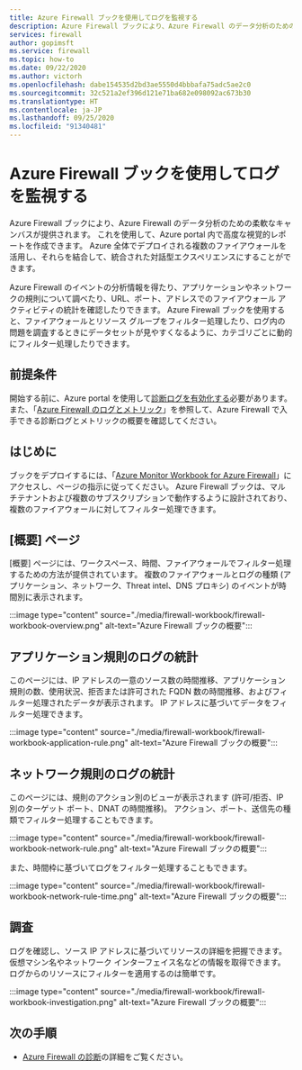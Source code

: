 ```yaml
---
title: Azure Firewall ブックを使用してログを監視する
description: Azure Firewall ブックにより、Azure Firewall のデータ分析のための柔軟なキャンバスが提供され、Azure portal 内で高度な視覚的レポートを作成できます。
services: firewall
author: gopimsft
ms.service: firewall
ms.topic: how-to
ms.date: 09/22/2020
ms.author: victorh
ms.openlocfilehash: dabe154535d2bd3ae5550d4bbbafa75adc5ae2c0
ms.sourcegitcommit: 32c521a2ef396d121e71ba682e098092ac673b30
ms.translationtype: HT
ms.contentlocale: ja-JP
ms.lasthandoff: 09/25/2020
ms.locfileid: "91340481"
---
```

# <a name="monitor-logs-using-azure-firewall-workbook"></a>Azure Firewall ブックを使用してログを監視する

Azure Firewall ブックにより、Azure Firewall のデータ分析のための柔軟なキャンバスが提供されます。 これを使用して、Azure portal 内で高度な視覚的レポートを作成できます。 Azure 全体でデプロイされる複数のファイアウォールを活用し、それらを結合して、統合された対話型エクスペリエンスにすることができます。

Azure Firewall のイベントの分析情報を得たり、アプリケーションやネットワークの規則について調べたり、URL、ポート、アドレスでのファイアウォール アクティビティの統計を確認したりできます。 Azure Firewall ブックを使用すると、ファイアウォールとリソース グループをフィルター処理したり、ログ内の問題を調査するときにデータセットが見やすくなるように、カテゴリごとに動的にフィルター処理したりできます。 

## <a name="prerequisites"></a>前提条件

開始する前に、Azure portal を使用して[診断ログを有効化する](firewall-diagnostics.md#enable-diagnostic-logging-through-the-azure-portal)必要があります。 また、「[Azure Firewall のログとメトリック](logs-and-metrics.md)」を参照して、Azure Firewall で入手できる診断ログとメトリックの概要を確認してください。

## <a name="get-started"></a>はじめに

ブックをデプロイするには、「[Azure Monitor Workbook for Azure Firewall](https://github.com/Azure/Azure-Network-Security/tree/master/Azure%20Firewall/Azure%20Monitor%20Workbook)」にアクセスし、ページの指示に従ってください。 Azure Firewall ブックは、マルチテナントおよび複数のサブスクリプションで動作するように設計されており、複数のファイアウォールに対してフィルター処理できます。

## <a name="overview-page"></a>[概要] ページ

[概要] ページには、ワークスペース、時間、ファイアウォールでフィルター処理するための方法が提供されています。 複数のファイアウォールとログの種類 (アプリケーション、ネットワーク、Threat intel、DNS プロキシ) のイベントが時間別に表示されます。

:::image type="content" source="./media/firewall-workbook/firewall-workbook-overview.png" alt-text="Azure Firewall ブックの概要":::

## <a name="application-rule-log-statistics"></a>アプリケーション規則のログの統計

このページには、IP アドレスの一意のソース数の時間推移、アプリケーション規則の数、使用状況、拒否または許可された FQDN 数の時間推移、およびフィルター処理されたデータが表示されます。 IP アドレスに基づいてデータをフィルター処理できます。

:::image type="content" source="./media/firewall-workbook/firewall-workbook-application-rule.png" alt-text="Azure Firewall ブックの概要":::

## <a name="network-rule-log-statistics"></a>ネットワーク規則のログの統計

このページには、規則のアクション別のビューが表示されます (許可/拒否、IP 別のターゲット ポート、DNAT の時間推移)。 アクション、ポート、送信先の種類でフィルター処理することもできます。

:::image type="content" source="./media/firewall-workbook/firewall-workbook-network-rule.png" alt-text="Azure Firewall ブックの概要":::

また、時間枠に基づいてログをフィルター処理することもできます。

:::image type="content" source="./media/firewall-workbook/firewall-workbook-network-rule-time.png" alt-text="Azure Firewall ブックの概要":::

## <a name="investigations"></a>調査

ログを確認し、ソース IP アドレスに基づいてリソースの詳細を把握できます。 仮想マシン名やネットワーク インターフェイス名などの情報を取得できます。 ログからのリソースにフィルターを適用するのは簡単です。

:::image type="content" source="./media/firewall-workbook/firewall-workbook-investigation.png" alt-text="Azure Firewall ブックの概要":::

## <a name="next-steps"></a>次の手順

- [Azure Firewall の診断](firewall-diagnostics.md)の詳細をご覧ください。